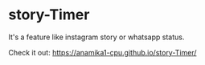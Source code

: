 # story-Timer

It's a feature like instagram story or whatsapp status.

Check it out: https://anamika1-cpu.github.io/story-Timer/
